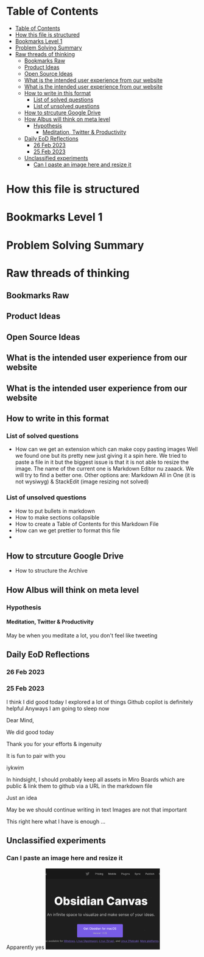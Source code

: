#  Table of Contents
  
  
- [Table of Contents](#table-of-contents)
- [How this file is structured](#how-this-file-is-structured)
- [Bookmarks Level 1](#bookmarks-level-1)
- [Problem Solving Summary](#problem-solving-summary)
- [Raw threads of thinking](#raw-threads-of-thinking)
  - [Bookmarks Raw](#bookmarks-raw)
  - [Product Ideas](#product-ideas)
  - [Open Source Ideas](#open-source-ideas)
  - [What is the intended user experience from our website](#what-is-the-intended-user-experience-from-our-website)
  - [What is the intended user experience from our website](#what-is-the-intended-user-experience-from-our-website-1)
  - [How to write in this format](#how-to-write-in-this-format)
    - [List of solved questions](#list-of-solved-questions)
    - [List of unsolved questions](#list-of-unsolved-questions)
  - [How to strcuture Google Drive](#how-to-strcuture-google-drive)
  - [How Albus will think on meta level](#how-albus-will-think-on-meta-level)
    - [Hypothesis](#hypothesis)
      - [Meditation, Twitter \& Productivity](#meditation-twitter--productivity)
  - [Daily EoD Reflections](#daily-eod-reflections)
    - [26 Feb 2023](#26-feb-2023)
    - [25 Feb 2023](#25-feb-2023)
  - [Unclassified experiments](#unclassified-experiments)
    - [Can I paste an image here and resize it](#can-i-paste-an-image-here-and-resize-it)
  
#  How this file is structured
  
  
#  Bookmarks Level 1
  
  
#  Problem Solving Summary
  
  
#  Raw threads of thinking
  
  
##  Bookmarks Raw
  
  
##  Product Ideas
  
  
##  Open Source Ideas
  
  
##  What is the intended user experience from our website
  
  
##  What is the intended user experience from our website
  
  
##  How to write in this format
  
  
###  List of solved questions
  
  
- How can we get an extension which can make copy pasting images
  Well we found one but its pretty new just giving it a spin here. We tried to paste a file in it but the biggest issue is that it is not able to resize the image. The name of the current one is Markdown Editor nu zaaack. We will try to find a better one.
  Other options are: Markdown All in One (it is not wysiwyg) & StackEdit (image resizing not solved)
  
###  List of unsolved questions
  
  
- How to put bullets in markdown
- How to make sections collapsible
- How to create a Table of Contents for this Markdown File
- How can we get prettier to format this file
-
  
##  How to strcuture Google Drive
  
  
- How to structure the Archive
  
##  How Albus will think on meta level
  
  
###  Hypothesis
  
  
####  Meditation, Twitter & Productivity
  
  
May be when you meditate a lot, you don't feel like tweeting
  
##  Daily EoD Reflections
  
  
###  26 Feb 2023
  
  
###  25 Feb 2023
  
  
I think I did good today
I explored a lot of things
Github copilot is definitely helpful
Anyways I am going to sleep now
  
Dear Mind,
  
We did good today
  
Thank you for your efforts & ingenuity
  
It is fun to pair with you
  
iykwim
  
In hindsight, I should probably keep all assets in Miro Boards which are public & link them to github via a URL in the markdown file
  
Just an idea
  
May be we should continue writing in text
Images are not that important
  
This
right here
what I have
is enough ...
  
##  Unclassified experiments
  
  
###  Can I paste an image here and resize it
  
  
Apparently yes
<img src="assets/20230227_084523_image.png" width="300">
  